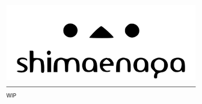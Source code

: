 <p align="center">
  <a href="https://yarnpkg.com/">
    <img alt="shimaenaga" src="./logo.svg" width="546">
  </a>
</p>

---

WIP
